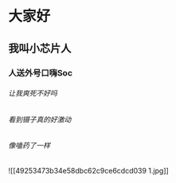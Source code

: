 # 大家好
## 我叫小芯片人
### 人送外号口嗨Soc
###### 让我爽死不好吗
###### 看到镊子真的好激动
###### 像嗑药了一样
![[49253473b34e58dbc62c9ce6cdcd039 1.jpg]]